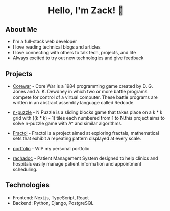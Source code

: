 <h1 align="center">Hello, I'm Zack! 👋</h1>

## About Me
- I'm a full-stack web developer 
- I love reading technical blogs and articles
- I love connecting with others to talk tech, projects, and life
- Always excited to try out new technologies and give feedback 

## Projects
- [Corewar](https://github.com/ZackChOfficial/corewar) - Core War is a 1984 programming game created by D. G. Jones and A. K. Dewdney in which two or more battle programs compete for control of a virtual computer. These battle programs are written in an abstract assembly language called Redcode.

- [n-puzzle](https://n-puzzle-project.netlify.app/) - N Puzzle is a sliding blocks game that takes place on a k * k grid with ((k * k) - 1) tiles each numbered from 1 to N.this project aims to solve n-puzzle game with A* and similar algorithms.
  
- [Fractol](https://github.com/ZackChOfficial/Fractol) - Fractol is a project aimed at exploring fractals, mathematical sets that exhibit a repeating pattern displayed at every scale.

- [portfolio](https://github.com/ZackChOfficial/portfolio) - WIP my personal portfolio

- [rachadoc](https://github.com/ZackChOfficial/rachadoc) - Patient Management System designed to help clinics and hospitals easily manage patient information and appointment scheduling.

## Technologies
- Frontend: Next.js, TypeScript, React
- Backend: Python, Django, PostgreSQL

